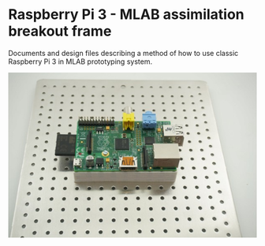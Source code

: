 # Raspberry Pi 3 - MLAB assimilation breakout frame

Documents and design files describing a method of how to use classic Raspberry Pi 3 in MLAB prototyping system.
<!--- ELead ---> 

![LeadImg](doc/img/Raspberry_ALBASE_top_small.jpg) 


​
​
<!--- Description --->
<!--- EDescription --->
<!--- Content --->
<!--- EContent --->
            

